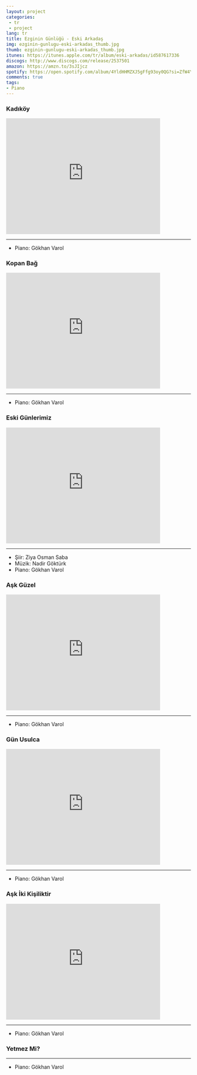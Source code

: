 ```yaml
---
layout: project
categories:
 - tr
 - project
lang: tr
title: Ezginin Günlüğü - Eski Arkadaş
img: ezginin-gunlugu-eski-arkadas_thumb.jpg
thumb: ezginin-gunlugu-eski-arkadas_thumb.jpg
itunes: https://itunes.apple.com/tr/album/eski-arkadas/id587617336
discogs: http://www.discogs.com/release/2537501
amazon: https://amzn.to/3sJIjcz
spotify: https://open.spotify.com/album/4YldHHMZXJ5gFfg93oy0QG?si=ZfW4YBpJQwaAxZaD7WvCfA
comments: true
tags:
- Piano
---
```


### Kadıköy

<div class="embed-responsive embed-responsive-16by9">
  <iframe width="420" height="315" src="https://www.youtube.com/embed/2AojvVv_i5I" frameborder="0" allowfullscreen></iframe>
</div>

---
- Piano: Gökhan Varol

### Kopan Bağ

<div class="embed-responsive embed-responsive-16by9">
  <iframe width="420" height="315" src="https://www.youtube.com/embed/oRTFWtMaxS8" frameborder="0" allowfullscreen></iframe>
</div>

---
- Piano: Gökhan Varol

### Eski Günlerimiz

<div class="embed-responsive embed-responsive-16by9">
  <iframe width="420" height="315" src="https://www.youtube.com/embed/aJ-Pao3dII0" frameborder="0" allowfullscreen></iframe>
</div>

---
- Şiir: Ziya Osman Saba
- Müzik: Nadir Göktürk
- Piano: Gökhan Varol

### Aşk Güzel

<div class="embed-responsive embed-responsive-16by9">
  <iframe width="420" height="315" src="https://www.youtube.com/embed/6pZwYgoL8L8" frameborder="0" allowfullscreen></iframe>
</div>

---
- Piano: Gökhan Varol

### Gün Usulca

<div class="embed-responsive embed-responsive-16by9">
  <iframe width="420" height="315" src="https://www.youtube.com/embed/X2f0RokvDso" frameborder="0" allowfullscreen></iframe>
</div>

---
- Piano: Gökhan Varol

### Aşk İki Kişiliktir

<div class="embed-responsive embed-responsive-16by9">
  <iframe width="420" height="315" src="https://www.youtube.com/embed/qkU9vUc_lxo" frameborder="0" allowfullscreen></iframe>
</div>

---
- Piano: Gökhan Varol

### Yetmez Mi?

---
- Piano: Gökhan Varol
